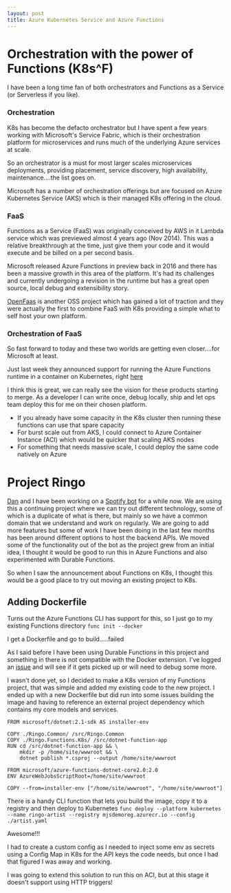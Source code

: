 ```yaml
---
layout: post
title: Azure Kubernetes Service and Azure Functions
---
```


# Orchestration with the power of Functions (K8s^F)

I have been a long time fan of both orchestrators and Functions as a Service (or Serverless if you like).

### Orchestration
K8s has become the defacto orchestrator but I have spent a few years working with Microsoft's Service Fabric, which is their orchestration platform for microservices and runs much of the underlying Azure services at scale.

So an orchestrator is a must for most larger scales microservices deployments, providing placement, service discovery, high availability, maintenance....the list goes on.

Microsoft has a number of orchestration offerings but are focused on Azure Kubernetes Service (AKS) which is their managed K8s offering in the cloud.

### FaaS
Functions as a Service (FaaS) was originally conceived by AWS in it Lambda service which was previewed almost 4 years ago (Nov 2014). This was a relative breakthrough at the time, just give them your code and it would execute and be billed on a per second basis.

Microsoft released Azure Functions in preview back in 2016 and there has been a massive growth in this area of the platform. It's had its challenges and currently undergoing a revision in the runtime but has a great open source, local debug and extensibility story.

[OpenFaas](https://docs.openfaas.com/) is another OSS project which has gained a lot of traction and they were actually the first to combine FaaS with K8s providing a simple what to self host your own platform.


### Orchestration of FaaS
So fast forward to today and these two worlds are getting even closer....for Microsoft at least.

Just last week they announced support for running the Azure Functions runtime in a container on Kubernetes, right [here](https://github.com/Azure/azure-functions-core-tools#getting-started-on-kubernetes)

I think this is great, we can really see the vision for these products starting to merge. As a developer I can write once, debug locally, ship and let ops team deploy this for me on their chosen platform.
* If you already have some capacity in the K8s cluster then running these functions can use that spare capacity
* For burst scale out from AKS, I could connect to Azure Container Instance (ACI) which would be quicker that scaling AKS nodes
* For something that needs massive scale, I could deploy the same code natively on Azure

# Project Ringo

[Dan](https://twitter.com/DanielLarsenNZ) and I have been working on a [Spotify bot](https://github.com/Ringobot/ringo) for a while now. We are using this a continuing project where we can try out different technology, some of which is a duplicate of what is there, but mainly so we have a common domain that we understand and work on regularly. We are going to add more features but some of work I have been doing in the last few months has been around different options to host the backend APIs.
We moved some of the functionality out of the bot as the project grew from an initial idea, I thought it would be good to run this in Azure Functions and also experimented with Durable Functions.

So when I saw the announcement about Functions on K8s, I thought this would be a good place to try out moving an existing project to K8s.

## Adding Dockerfile

Turns out the Azure Functions CLI has support for this, so I just go to my existing Functions directory
`func init --docker`

I get a Dockerfile and go to build.....failed

As I said before I have been using Durable Functions in this project and something in there is not compatible with the Docker extension. I've logged an [issue](https://github.com/Azure/azure-functions-core-tools/issues/598) and will see if it gets picked up or will need to debug some more.

I wasn't done yet, so I decided to make a K8s version of my Functions project, that was simple and added my existing code to the new project. I ended up with a new Dockerfile but did run into some issues building the image and having to reference an external project dependency which contains my core models and services.

```
FROM microsoft/dotnet:2.1-sdk AS installer-env

COPY ./Ringo.Common/ /src/Ringo.Common
COPY ./Ringo.Functions.K8s/ /src/dotnet-function-app
RUN cd /src/dotnet-function-app && \
    mkdir -p /home/site/wwwroot && \
    dotnet publish *.csproj --output /home/site/wwwroot

FROM microsoft/azure-functions-dotnet-core2.0:2.0
ENV AzureWebJobsScriptRoot=/home/site/wwwroot

COPY --from=installer-env ["/home/site/wwwroot", "/home/site/wwwroot"]
```

There is a handy CLI function that lets you build the image, copy it to a registry and then deploy to Kubernetes
`func deploy --platform kubernetes --name ringo-artist --registry mjsdemoreg.azurecr.io --config ./artist.yaml`

Awesome!!!

I had to create a custom config as I needed to inject some env as secrets using a Config Map in K8s for the API keys the code needs, but once I had that figured I was away and working.

I was going to extend this solution to run this on ACI, but at this stage it doesn't support using HTTP triggers!